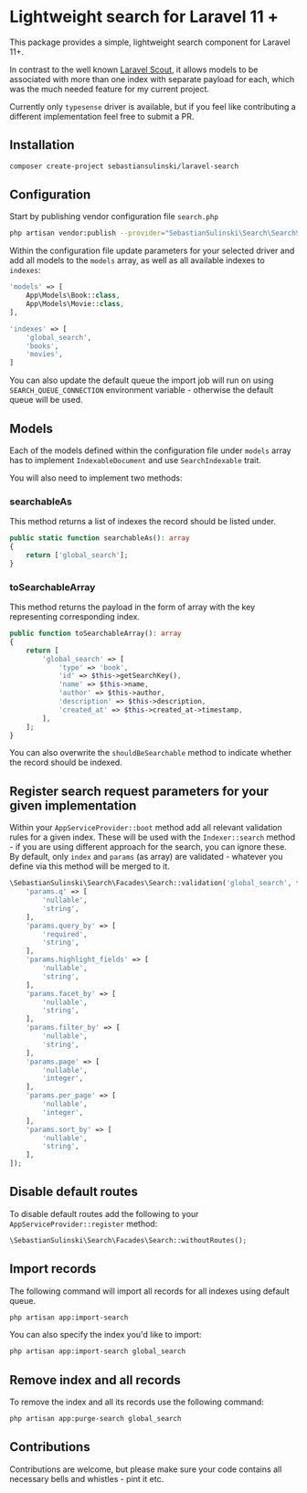 # Lightweight search for Laravel 11 +

This package provides a simple, lightweight search component for Laravel 11+.

In contrast to the well known [Laravel Scout](https://laravel.com/docs/11.x/scout), it allows models to be associated
with more than one index with separate payload for each, which was the much needed feature for my current project.

Currently only `typesense` driver is available, but if you feel like contributing a different implementation feel free
to submit a PR.

## Installation

```bash
composer create-project sebastiansulinski/laravel-search
```

## Configuration

Start by publishing vendor configuration file `search.php`

```bash
php artisan vendor:publish --provider="SebastianSulinski\Search\SearchServiceProvider"
```

Within the configuration file update parameters for your selected driver and add all models to the `models` array, as
well as
all available indexes to `indexes`:

```php
'models' => [
    App\Models\Book::class,
    App\Models\Movie::class,
],

'indexes' => [
    'global_search',
    'books',
    'movies',
]
```

You can also update the default queue the import job will run on using `SEARCH_QUEUE_CONNECTION` environment variable -
otherwise the default queue will be used.

## Models

Each of the models defined within the configuration file under `models` array has to implement `IndexableDocument` and
use `SearchIndexable` trait.

You will also need to implement two methods:

### searchableAs

This method returns a list of indexes the record should be listed under.

```php
public static function searchableAs(): array
{
    return ['global_search'];
}
```

### toSearchableArray

This method returns the payload in the form of array with the key representing corresponding index.

```php
public function toSearchableArray(): array
{
    return [
        'global_search' => [
            'type' => 'book',
            'id' => $this->getSearchKey(),
            'name' => $this->name,
            'author' => $this->author,
            'description' => $this->description,
            'created_at' => $this->created_at->timestamp,
        ],
    ];
}
```

You can also overwrite the `shouldBeSearchable` method to indicate whether the record should be indexed.

## Register search request parameters for your given implementation

Within your `AppServiceProvider::boot` method add all relevant validation rules for a given index.
These will be used with the `Indexer::search` method - if you are using different approach for the search, you can
ignore these.
By default, only `index` and `params` (as array) are validated - whatever you define via this method will be merged to
it.

```php
\SebastianSulinski\Search\Facades\Search::validation('global_search', fn (\Illuminate\Foundation\Http\FormRequest $request) => [
    'params.q' => [
        'nullable',
        'string',
    ],
    'params.query_by' => [
        'required',
        'string',
    ],
    'params.highlight_fields' => [
        'nullable',
        'string',
    ],
    'params.facet_by' => [
        'nullable',
        'string',
    ],
    'params.filter_by' => [
        'nullable',
        'string',
    ],
    'params.page' => [
        'nullable',
        'integer',
    ],
    'params.per_page' => [
        'nullable',
        'integer',
    ],
    'params.sort_by' => [
        'nullable',
        'string',
    ],
]);
```

## Disable default routes

To disable default routes add the following to your `AppServiceProvider::register` method:

```php
\SebastianSulinski\Search\Facades\Search::withoutRoutes();
```

## Import records

The following command will import all records for all indexes using default queue.

```bash
php artisan app:import-search
```

You can also specify the index you'd like to import:

```bash
php artisan app:import-search global_search
```

## Remove index and all records

To remove the index and all its records use the following command:

```bash
php artisan app:purge-search global_search
```

## Contributions

Contributions are welcome, but please make sure your code contains all necessary bells and whistles - pint it etc.
